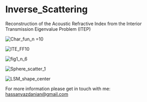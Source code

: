 # Inverse_Scattering
Reconstruction of the Acoustic Refractive Index from the Interior Transmission Eigenvalue Problem (ITEP)


![Char_fun_n =10](https://github.com/user-attachments/assets/ac3581d8-1402-420b-aaaf-9b2bba5af271)


![ITE_FF10](https://github.com/user-attachments/assets/3cd5c392-4c8d-4842-8119-b98d5de2fe53)


![fig1_n_6](https://github.com/user-attachments/assets/5679a2fc-8cfb-4b8f-b5d3-70ba4627a447)


![Sphere_scatter_1](https://github.com/user-attachments/assets/8e8ee1e3-becc-4b17-b126-461387e100ee)


![LSM_shape_center](https://github.com/user-attachments/assets/8bf04440-a648-423c-b6c5-c84a413d0b35)



For more information please get in touch with me:
hassanyazdanian@gmail.com
